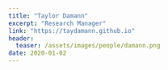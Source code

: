 ```yaml
---
title: "Taylor Damann"
excerpt: "Research Manager"
link: "https://taydamann.github.io"
header:
  teaser: /assets/images/people/damann.png
date: 2020-01-02
---
```

